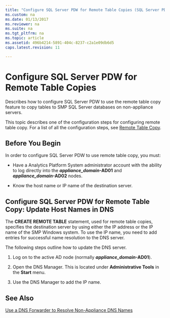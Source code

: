 ```yaml
---
title: "Configure SQL Server PDW for Remote Table Copies (SQL Server PDW)"
ms.custom: na
ms.date: 01/13/2017
ms.reviewer: na
ms.suite: na
ms.tgt_pltfrm: na
ms.topic: article
ms.assetid: 496b4214-5891-404c-8237-c2a1e09db6d5
caps.latest.revision: 11

---
```

# Configure SQL Server PDW for Remote Table Copies
Describes how to configure SQL Server PDW to use the remote table copy feature to copy tables to SMP SQL Server databases on non-appliance servers.  
  
This topic describes one of the configuration steps for configuring remote table copy. For a list of all the configuration steps, see [Remote Table Copy](remote-table-copy.md).  
  
## Before You Begin  
In order to configure SQL Server PDW to use remote table copy, you must:  
  
-   Have a Analytics Platform System administrator account with the ability to log directly into the ***appliance_domain*-AD01** and ***appliance_domain*-AD02** nodes.  
  
-   Know the host name or IP name of the destination server.  
  
## <a name="HowToPDW"></a>Configure SQL Server PDW for Remote Table Copy: Update Host Names in DNS  
The **CREATE REMOTE TABLE** statement, used for remote table copies, specifies the destination server by using either the IP address or the IP name of the SMP Windows system. To use the IP name, you need to add entries for successful name resolution to the DNS server.  
  
The following steps outline how to update the DNS server.  
  
1.  Log on to the active AD node (normally ***appliance_domain*-AD01**).  
  
2.  Open the DNS Manager. This is located under **Administrative Tools** in the **Start** menu.  
  
3.  Use the DNS Manager to add the IP name.  
  
## See Also  
<!-- MISSING LINKS 
[Common Metadata Query Examples &#40;SQL Server PDW&#41;](../sqlpdw/common-metadata-query-examples-sql-server-pdw.md)  
-->
[Use a DNS Forwarder to Resolve Non-Appliance DNS Names](use-a-dns-forwarder-to-resolve-non-appliance-dns-names.md)  
<!-- MISSING LINKS 
[Security - Configure Domain Trusts &#40;SQL Server PDW&#41;](../sqlpdw/security-configure-domain-trusts-sql-server-pdw.md)  
-->
  
